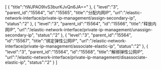 [
	{
		"title":"tWJPAO9lvS3burKJvQn6JA=="
	},
	{
		"level":"3",
		"parent_id":"15564",
		"id":"15565",
		"title":"分配内网IP",
		"url":"/elastic-network-interface/private-ip-management/assign-secondary-ip",
		"status":"2"
	},
	{
		"level":"3",
		"parent_id":"15564",
		"id":"15566",
		"title":"释放内网IP",
		"url":"/elastic-network-interface/private-ip-management/unassign-secondary-ip",
		"status":"2"
	},
	{
		"level":"3",
		"parent_id":"15564",
		"id":"15567",
		"title":"绑定弹性公网IP",
		"url":"/elastic-network-interface/private-ip-management/associate-elastic-ip",
		"status":"2"
	},
	{
		"level":"3",
		"parent_id":"15564",
		"id":"15568",
		"title":"解绑弹性公网IP",
		"url":"/elastic-network-interface/private-ip-management/disassociate-elastic-ip",
		"status":"2"
	}
]
